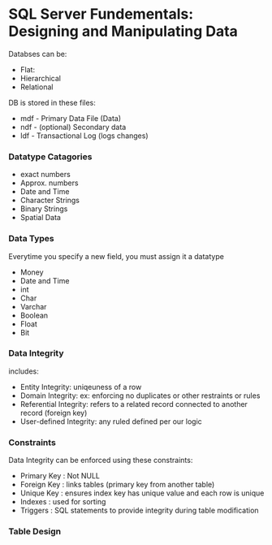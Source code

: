 # SQL Server Fundementals: Designing and Manipulating Data

Databses can be:
* Flat: 
* Hierarchical
* Relational

DB is stored in these files:
* mdf - Primary Data File (Data)
* ndf - (optional) Secondary data
* ldf - Transactional Log (logs changes)

### Datatype Catagories
* exact numbers
* Approx. numbers
* Date and Time
* Character Strings
* Binary Strings
* Spatial Data

### Data Types
Everytime you specify a new field, you must assign it a datatype

* Money
* Date and Time
* int
* Char
* Varchar
* Boolean
* Float
* Bit

### Data Integrity
includes:
 * Entity Integrity: uniqeuness of a row
 * Domain Integrity: ex: enforcing no duplicates or other restraints or rules
 * Referential Integrity: refers to a related record connected to another record (foreign key) 
 * User-defined Integrity: any ruled defined per our logic
 
### Constraints
Data Integrity can be enforced using these constraints:
* Primary Key : Not NULL
* Foreign Key : links tables (primary key from another table)
* Unique Key  : ensures index key has unique value and each row is unique 
* Indexes     : used for sorting 
* Triggers    : SQL statements to provide integrity during table modification

### Table Design

